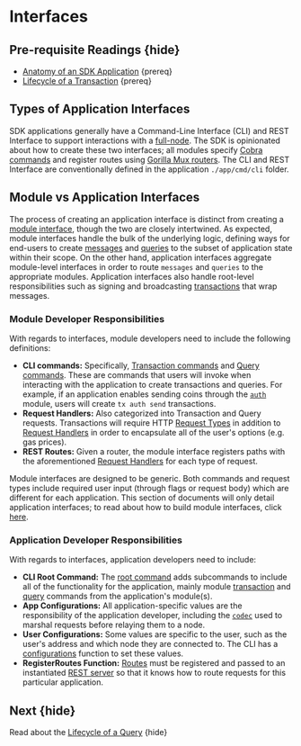 <!--
order: 1
synopsis: Typically, SDK applications include interfaces to let end-users interact with the application. This document introduces the different types of interfaces for SDK applications. 
-->

# Interfaces

## Pre-requisite Readings {hide}

* [Anatomy of an SDK Application](../basics/app-anatomy.md) {prereq}
* [Lifecycle of a Transaction](../basics/tx-lifecycle.md) {prereq}

## Types of Application Interfaces

SDK applications generally have a Command-Line Interface (CLI) and REST Interface to support interactions with a [full-node](../core/node.md). The SDK is opinionated about how to create these two interfaces; all modules specify [Cobra commands](https://github.com/spf13/cobra) and register routes using [Gorilla Mux routers](https://github.com/gorilla/mux). The CLI and REST Interface are conventionally defined in the application `./app/cmd/cli` folder.

## Module vs Application Interfaces

The process of creating an application interface is distinct from creating a [module interface](../building-modules/module-interfaces.md), though the two are closely intertwined. As expected, module interfaces handle the bulk of the underlying logic, defining ways for end-users to create [messages](../building-modules/messages-and-queries.md#messages) and [queries](../building-modules/messages-and-queries.md#queries) to the subset of application state within their scope. On the other hand, application interfaces aggregate module-level interfaces in order to route `messages` and `queries` to the appropriate modules. Application interfaces also handle root-level responsibilities such as signing and broadcasting [transactions](../core/transactions.md) that wrap messages.

### Module Developer Responsibilities

With regards to interfaces, module developers need to include the following definitions:

* **CLI commands:** Specifically, [Transaction commands](../building-modules/module-interfaces.md#transaction-commands) and [Query commands](../building-modules/module-interfaces.md#query-commands). These are commands that users will invoke when interacting with the application to create transactions and queries. For example, if an application enables sending coins through the [`auth`](https://github.com/enigmampc/cosmos-sdk/tree/master/x/auth/spec) module, users will create `tx auth send` transactions.
* **Request Handlers:** Also categorized into Transaction and Query requests. Transactions will require HTTP [Request Types](../building-modules/module-interfaces.md#request-types) in addition to [Request Handlers](../building-modules/module-interfaces.md#request-handlers) in order to encapsulate all of the user's options (e.g. gas prices).
* **REST Routes:** Given a router, the module interface registers paths with the aforementioned [Request Handlers](../building-modules/module-interfaces.md#request-handlers) for each type of request.

Module interfaces are designed to be generic. Both commands and request types  include required user input (through flags or request body) which are different for each application. This section of documents will only detail application interfaces; to read about how to build module interfaces, click [here](../building-modules/module-interfaces.md).

### Application Developer Responsibilities

With regards to interfaces, application developers need to include:

* **CLI Root Command:** The [root command](./cli.md#root-command) adds subcommands to include all of the functionality for the application, mainly module [transaction](./cli.md#transaction-commands) and [query](./cli.md#query-commands) commands from the application's module(s).
* **App Configurations:** All application-specific values are the responsibility of the application developer, including the [`codec`](../core/encoding.md) used to marshal requests before relaying them to a node.
* **User Configurations:** Some values are specific to the user, such as the user's address and which node they are connected to. The CLI has a [configurations](./cli.md#configurations) function to set these values.
* **RegisterRoutes Function:** [Routes](./rest.md#registerroutes) must be registered and passed to an instantiated [REST server](./rest.md#rest-server) so that it knows how to route requests for this particular application.


## Next {hide}

Read about the [Lifecycle of a Query](./query-lifecycle.md) {hide}
